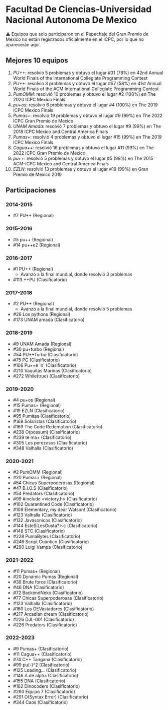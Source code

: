 # Facultad De Ciencias-Universidad Nacional Autonoma De Mexico

:warning: Equipos que solo participaron en el Repechaje del Gran Premio de México no están registrados oficialmente en el ICPC, por lo que no aparecerán aquí.

## Mejores 10 equipos

1. _PU++_: resolvió 5 problemas y obtuvo el lugar #31 (78%) en 42nd Annual World Finals of the International Collegiate Programming Contest
1. _PU++_: resolvió 3 problemas y obtuvo el lugar #57 (58%) en 41st Annual World Finals of the ACM International Collegiate Programming Contest
1. _PumOMM_: resolvió 10 problemas y obtuvo el lugar #2 (100%) en The 2020 ICPC Mexico Finals
1. _pu+os_: resolvió 6 problemas y obtuvo el lugar #4 (100%) en The 2019 ICPC Mexico Finals
1. _Pumas+_: resolvió 19 problemas y obtuvo el lugar #9 (99%) en The 2022 ICPC Gran Premio de Mexico
1. _UNAM Amada_: resolvió 7 problemas y obtuvo el lugar #9 (99%) en The 2018 ICPC Mexico and Central America Finals
1. _Pumas+_: resolvió 4 problemas y obtuvo el lugar #15 (99%) en The 2019 ICPC Mexico Finals
1. _Cagua++_: resolvió 16 problemas y obtuvo el lugar #11 (99%) en The 2022 ICPC Gran Premio de Mexico
1. _pu++_: resolvió 5 problemas y obtuvo el lugar #5 (99%) en The 2015 ACM-ICPC Mexico and Central America Finals
1. _EZLN_: resolvió 13 problemas y obtuvo el lugar #19 (99%) en Gran Premio de Mexico 2019

## Participaciones

### 2014-2015

- #7 PU++ (Regional)

### 2015-2016

- #5 pu++ (Regional)
- #14 pu++e2 (Regional)

### 2016-2017

- #1 PU++ (Regional)
  - Avanzó a la final mundial, donde resolvió 3 problemas
- #113 ++PU (Clasificatorio)

### 2017-2018

- #2 PU++ (Regional)
  - Avanzó a la final mundial, donde resolvió 5 problemas
- #26 Los pythons (Regional)
- #173 UNAM amada (Clasificatorio)

### 2018-2019

- #9 UNAM Amada (Regional)
- #30 pu+turbo (Regional)
- #54 PU++Turbo (Clasificatorio)
- #75 PC (Clasificatorio)
- #106 Pu++e 'n' (Clasificatorio)
- #210 Vaquitas Marinas (Clasificatorio)
- #272 While(true) (Clasificatorio)

### 2019-2020

- #4 pu+os (Regional)
- #15 Pumas+ (Regional)
- #19 EZLN (Clasificatorio)
- #95 Pumitas (Clasificatorio)
- #168 Solaristas (Clasificatorio)
- #169 The Code Redemption (Clasificatorio)
- #238 O(possum) (Clasificatorio)
- #239 te ma+ (Clasificatorio)
- #305 Los perezosos (Clasificatorio)
- #348 Valhalla (Clasificatorio)

### 2020-2021

- #2 PumOMM (Regional)
- #20 Pumas+ (Regional)
- #54 Chicas Superpoderosas (Regional)
- #47 B.I.O.S (Clasificatorio)
- #54 Predators (Clasificatorio)
- #99 #include <victory.h> (Clasificatorio)
- #102 Quarantined Code (Clasificatorio)
- #109 Elementary, my dear Watson! (Clasificatorio)
- #123 Valhalla (Clasificatorio)
- #132 Javasonicos (Clasificatorio)
- #144 EsteSiLesGusta?>:c (Clasificatorio)
- #148 STC (Clasificatorio)
- #228 PumaBytes (Clasificatorio)
- #246 Script Cuántico (Clasificatorio)
- #290 Luigi Vampa (Clasificatorio)

### 2021-2022

- #11 Pumas+ (Regional)
- #20 Dynamic Pumas (Regional)
- #39 Brute force (Clasificatorio)
- #46 DNA (Clasificatorio)
- #72 BackendNeko (Clasificatorio)
- #77 Chicas Superpoderosas (Clasificatorio)
- #123 Valhalla (Clasificatorio)
- #160 Los DEVastadores (Clasificatorio)
- #217 Arcadian dream (Clasificatorio)
- #226 DJL-001 (Clasificatorio)
- #226 Predators (Clasificatorio)

### 2022-2023

- #9 Pumas+ (Clasificatorio)
- #11 Cagua++ (Clasificatorio)
- #74 C++ Tangana (Clasificatorio)
- #99 pu(-)^2 (Clasificatorio)
- #125 Loading... (Clasificatorio)
- #146 A de alpha (Clasificatorio)
- #155 DNA (Clasificatorio)
- #162 Dinocoders (Clasificatorio)
- #260 Equipo 7 (Clasificatorio)
- #291 O(Syntax Error) (Clasificatorio)
- #344 Caos (Clasificatorio)



